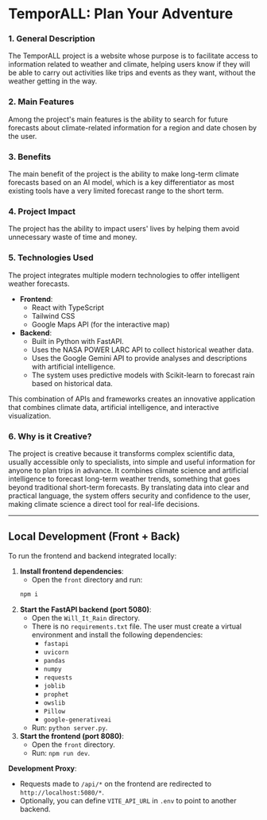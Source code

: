 # TemporALL: Plan Your Adventure

### 1\. General Description

The TemporALL project is a website whose purpose is to facilitate access to information related to weather and climate, helping users know if they will be able to carry out activities like trips and events as they want, without the weather getting in the way.

### 2\. Main Features

Among the project's main features is the ability to search for future forecasts about climate-related information for a region and date chosen by the user.

### 3\. Benefits

The main benefit of the project is the ability to make long-term climate forecasts based on an AI model, which is a key differentiator as most existing tools have a very limited forecast range to the short term.

### 4\. Project Impact

The project has the ability to impact users' lives by helping them avoid unnecessary waste of time and money.

### 5\. Technologies Used

The project integrates multiple modern technologies to offer intelligent weather forecasts.

  - **Frontend**:
      - React with TypeScript
      - Tailwind CSS
      - Google Maps API (for the interactive map)
  - **Backend**:
      - Built in Python with FastAPI.
      - Uses the NASA POWER LARC API to collect historical weather data.
      - Uses the Google Gemini API to provide analyses and descriptions with artificial intelligence.
      - The system uses predictive models with Scikit-learn to forecast rain based on historical data.

This combination of APIs and frameworks creates an innovative application that combines climate data, artificial intelligence, and interactive visualization.

### 6\. Why is it Creative?

The project is creative because it transforms complex scientific data, usually accessible only to specialists, into simple and useful information for anyone to plan trips in advance. It combines climate science and artificial intelligence to forecast long-term weather trends, something that goes beyond traditional short-term forecasts. By translating data into clear and practical language, the system offers security and confidence to the user, making climate science a direct tool for real-life decisions.

-----

## Local Development (Front + Back)

To run the frontend and backend integrated locally:

1.  **Install frontend dependencies**:
      - Open the `front` directory and run:
    <!-- end list -->
    ```sh
    npm i
    ```
2.  **Start the FastAPI backend (port 5080)**:
      - Open the `Will_It_Rain` directory.
      - There is no `requirements.txt` file. The user must create a virtual environment and install the following dependencies:
          - `fastapi`
          - `uvicorn`
          - `pandas`
          - `numpy`
          - `requests`
          - `joblib`
          - `prophet`
          - `owslib`
          - `Pillow`
          - `google-generativeai`
      - Run: `python server.py`.
3.  **Start the frontend (port 8080)**:
      - Open the `front` directory.
      - Run: `npm run dev`.

**Development Proxy**:

  - Requests made to `/api/*` on the frontend are redirected to `http://localhost:5080/*`.
  - Optionally, you can define `VITE_API_URL` in `.env` to point to another backend.
